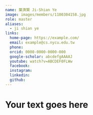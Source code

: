 ```yaml
---
name: 葉濟賢 Ji-Shian Ye 
image: images/members/1100304158.jpg 
role: master
aliases:
  - ji shian ye
links:
  home-page: https://example.com/
  email: example@cs.nycu.edu.tw
  phone: 
  orcid: 0000-0000-0000-000
  google-scholar: abcdefgAAAAJ
  youtube: watch?v=ABCDEF0FLWw
  facebook:
  instagram:
  linkedin:
  github:
---
```

# Your text goes here
